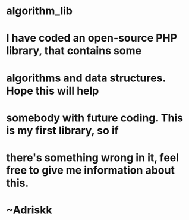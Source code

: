 # algorithm_lib
# I have coded an open-source PHP library, that contains some 
# algorithms and data structures. Hope this will help
# somebody with future coding. This is my first library, so if
# there's something wrong in it, feel free to give me information about this.
# ~Adriskk


